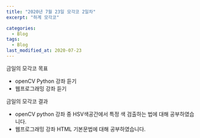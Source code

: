 ```yaml
---
title: "2020년 7월 23일 모각코 2일차"
excerpt: "하계 모각코"

categories:
  - Blog
tags:
  - Blog
last_modified_at: 2020-07-23
---
```


금일의 모각코 목표    

- openCV Python 강좌 듣기    
- 웹프로그래밍 강좌 듣기     

금일의 모각코 결과  

- openCV python 강좌 중 HSV색공간에서 특정 색 검출하는 법에 대해 공부하였습니다.  
- 웹프로그래밍 강좌 HTML 기본문법에 대해 공부하였습니다.
